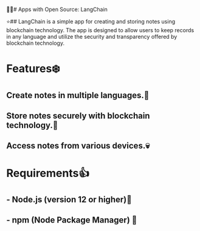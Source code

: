 😶‍🌫️# Apps with Open Source: LangChain

⭐## LangChain is a simple app for creating and storing notes using blockchain technology. The app is designed to allow users to keep records in any language and utilize the security and transparency offered by blockchain technology.

# Features❄️

## Create notes in multiple languages.👀
## Store notes securely with blockchain technology.🤖
## Access notes from various devices.💀



# Requirements👍

## - Node.js (version 12 or higher)💢
## - npm (Node Package Manager) 🫡



